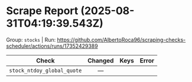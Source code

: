 # Scrape Report (2025-08-31T04:19:39.543Z)

Group: `stocks`  |  Run: https://github.com/AlbertoRoca96/scraping-checks-scheduler/actions/runs/17352429389

| Check | Changed | Keys | Error |
|---|:---:|:--|:--|
| `stock_ntdoy_global_quote` | — |  |  |
